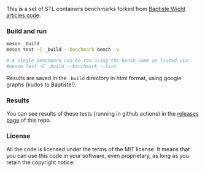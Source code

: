 This is a set of STL containers benchmarks forked from
[Baptiste Wicht articles code](https://github.com/wichtounet/articles.git).

### Build and run

```bash
meson _build
meson test -C _build --benchmark bench -v

# A single benchmark can be ran using the bench name as listed via:
#meson test -C _build --benchmark --list
```

Results are saved in the `_build` directory in html format, using google
graphs (kudos to Baptiste!).

### Results

You can see results of these tests (running in github actions) in the
[releases page](https://github.com/3v1n0/stl-containers-benchmarks/releases) of
this repo.

### License

All the code is licensed under the terms of the MIT license. It means that you
can use this code in your software, even proprietary, as long as you retain the
copyright notice.
